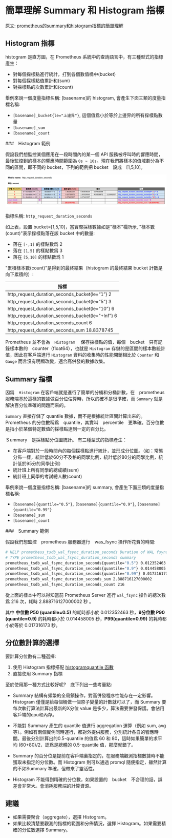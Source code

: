 # 簡單理解 Summary 和 Histogram 指標

原文: [prometheus的summary和histogram指標的簡單理解](https://www.twblogs.net/a/5d1e33fcbd9eee1ede05fd82)

## Histogram 指標

histogram 是直方圖，在 Prometheus 系統中的查詢語言中，有三種型式的指標產生：

- 對每個採樣點進行統計，打到各個數值桶中(bucket)
- 對每個採樣點值累計和(sum)
- 對採樣點的次數累計和(count)

舉例來說一個度量指標名稱: [basename]的 histogram, 會產生下面三類的度量指標名稱:

- `[basename]_bucket{le="上邊界"}`, 這個值爲小於等於上邊界的所有採樣點數量
- `[basename]_sum`
- `[basename]_count`

###　Histogram 範例

假設我們想監控某個應用在一段時間內的某一個 API 服務被呼叫時的響應時間，最後監控到的樣本的響應時間範圍為 `0s ~ 10s`。現在我們將樣本的值域劃分為不同的區間，即不同的 bucket，下列的範例把 bucket　設成　[1,5,10]。

![](./assets/histogram-example.png)

指標名稱: `http_request_duration_seconds`

如上表，設置 bucket=[1,5,10]，當實際採樣數據如是"樣本"欄所示, "樣本數(count)"表示採樣點落在該 bucket 中的數量:

- 落在 `[-,1]` 的樣點數爲 2
- 落在 `[1,5]` 的樣點數爲 3
- 落在 `[5,10]` 的樣點數爲 1
 
"累積樣本數(count)"是得到的最終結果（histogram 的最終結果 bucket 計數是向下累積的）:

| 指標　|
|------|
|http_request_duration_seconds_bucket{le=“1”} 2|
|http_request_duration_seconds_bucket{le=“5”} 3|
|http_request_duration_seconds_bucket{le=“10”} 6|
|http_request_duration_seconds_bucket{le="+Inf"} 6|
|http_request_duration_seconds_count 6|
|http_request_duration_seconds_sum 18.8378745|

Prometheus 並不會為　`Histogram` 　保存採樣點的值，每個　bucket　只有記錄樣本數的　counter（float64），也就是 `Histogram` 存儲的是區間的樣本數統計值，因此在客戶端進行 `Histogram` 資料的收集時的性能開銷相比於 `Counter` 和 `Gauge` 而言沒有明顯改變，適合高併發的數據收集。

## Summary 指標

因爲　`Histogram` 在客戶端就是進行了簡單的分桶和分桶計數，在　prometheus　服務端基於這樣的數據做百分位估算時，所以的確不是很準確，而 `Summary` 就是解決百分位準確的問題而來的。

`Summary` 直接存儲了 quantile 數據，而不是根據統計區間計算出來的。Prometheus 的分位數稱爲　quantile，其實叫　percentile　更準確。百分位數是指小於某個特定數值的採樣點達到一定的百分比。

Ｓummary　是採樣點分位圖統計。 有三種型式的指標產生：

- 在客戶端對於一段時間內的每個採樣點進行統計，並形成分位圖。（如：常態分佈一樣，統計低於60分不及格的同學比例，統計低於80分的同學比例，統計低於95分的同學比例）
- 統計班上所有同學的總成績(sum)
- 統計班上同學的考試總人數(count)

舉例來說一個度量指標名稱: [basename]的 summary, 會產生下面三類的度量指標名稱:

- `[basename]{quantile="0.5"}`, `[basename]{quantile="0.9"}`, `[basename]{quantile="0.99"}`
- `[basename]_sum`
- `[basename]_count`

###　Summary 範例

假設我們想監控　prometheus 服務器進行　was_fsync 操作所花費的時間:

```bash
# HELP prometheus_tsdb_wal_fsync_duration_seconds Duration of WAL fsync.
# TYPE prometheus_tsdb_wal_fsync_duration_seconds summary
prometheus_tsdb_wal_fsync_duration_seconds{quantile="0.5"} 0.012352463
prometheus_tsdb_wal_fsync_duration_seconds{quantile="0.9"} 0.014458005
prometheus_tsdb_wal_fsync_duration_seconds{quantile="0.99"} 0.017316173
prometheus_tsdb_wal_fsync_duration_seconds_sum 2.888716127000002
prometheus_tsdb_wal_fsync_duration_seconds_count 216
```

從上面的樣本中可以得知當前 Prometheus Server 進行 `wal_fsync` 操作的總次數爲 216 次，耗時 2.888716127000002 秒 。

其中 **中位數 P50 (quantile=0.5)** 的耗時都小於 0.012352463 秒，**9分位數 P90 (quantile=0.9)** 的耗時都小於 0.014458005 秒，**P99(quantile=0.99)** 的耗時都小於等於 0.017316173 秒。

## 分位數計算的選擇

要計算分位數有二種選擇:

1. 使用 Histogram 指標搭配 [histogramquantile 函數](https://www.yangcs.net/prometheus/3-prometheus/functions.html#histogramquantile)
2. 直接使用 Summary 指標

至於使用那一種方式比較好呢?　底下列出一些考量點:

- Summary 結構有頻繁的全局鎖操作，對高併發程序性能存在一定影響。Histogram 僅僅是給每個桶做一個原子變量的計數就可以了，而 Summary 要每次執行算法計算出最新的X分位 value 是多少，算法需要併發保護。會佔用客戶端的cpu和內存。
  
- 不能對 Summary 產生的 quantile 值進行 aggregation 運算（例如 sum, avg 等）。例如有兩個實例同時運行，都對外提供服務，分別統計各自的響應時間。最後分別計算出的0.5-quantile 的值爲 60 和 80，這時如果簡單的求平均 (60+80)/2，認爲是總體的 0.5-quantile 值，那麼就錯了。
  
- Summary 的百分位是提前在客戶端裏指定的，在服務端觀測指標數據時不能獲取未指定的分位數。而 Histogram 則可以通過 promql 隨便指定，雖然計算的不如Summary 準確，但帶來了靈活性。
  
- Histogram 不能得到精確的分位數，如果設置的　bucket　不合理的話，誤差會非常大。會消耗服務端的計算資源。

## 建議　

- 如果需要聚合（aggregate），選擇 Histogram。
- 如果比較清楚要觀測的指標的範圍和分佈情況，選擇 Histogram。如果需要精確的分位數選擇 Summary。